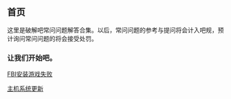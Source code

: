 ##             首页
这里是破解吧常问问题解答合集。以后，常问问题的参考与提问将会计入吧规，预计询问常问问题的将会接受处罚。
### 让我们开始吧。
[FBI安装游戏失败](pages/fbiinstallwrong)

[主机系统更新](pages/systemupdate)
